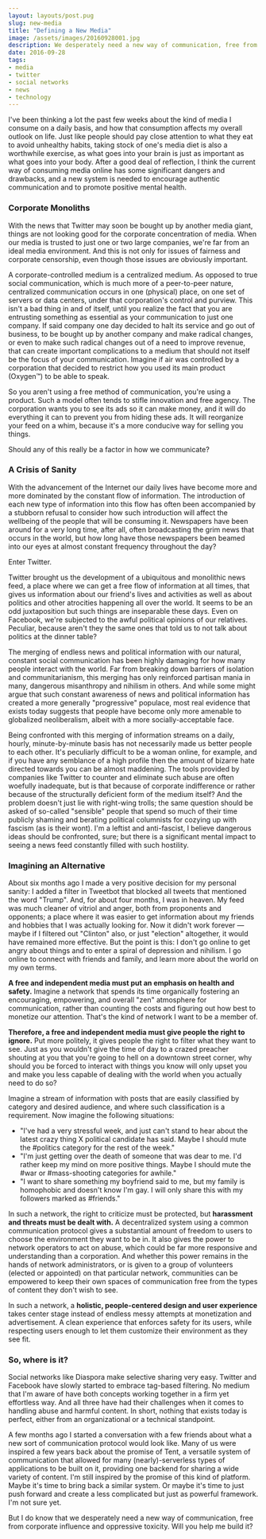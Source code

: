 ```yaml
---
layout: layouts/post.pug
slug: new-media
title: "Defining a New Media"
image: /assets/images/20160928001.jpg
description: We desperately need a new way of communication, free from corporate influence and oppressive toxicity.
date: 2016-09-28
tags:
- media
- twitter
- social networks
- news
- technology
---
```


I've been thinking a lot the past few weeks about the kind of media I consume on a daily basis, and how that consumption affects my overall outlook on life. Just like people should pay close attention to what they eat to avoid unhealthy habits, taking stock of one's media diet is also a worthwhile exercise, as what goes into your brain is just as important as what goes into your body. After a good deal of reflection, I think the current way of consuming media online has some significant dangers and drawbacks, and a new system is needed to encourage authentic communication and to promote positive mental health.

### Corporate Monoliths

With the news that Twitter may soon be bought up by another media giant, things are not looking good for the corporate concentration of media. When our media is trusted to just one or two large companies, we're far from an ideal media environment. And this is not only for issues of fairness and corporate censorship, even though those issues are obviously important.

A corporate-controlled medium is a centralized medium. As opposed to true social communication, which is much more of a peer-to-peer nature, centralized communication occurs in one (physical) place, on one set of servers or data centers, under that corporation's control and purview. This isn't a bad thing in and of itself, until you realize the fact that you are entrusting something as essential as your communication to just one company. If said company one day decided to halt its service and go out of business, to be bought up by another company and make radical changes, or even to make such radical changes out of a need to improve revenue, that can create important complications to a medium that should not itself be the focus of your communication. Imagine if air was controlled by a corporation that decided to restrict how you used its main product (Oxygen™) to be able to speak.

So you aren't using a free method of communication, you're using a product. Such a model often tends to stifle innovation and free agency. The corporation wants you to see its ads so it can make money, and it will do everything it can to prevent you from hiding these ads. It will reorganize your feed on a whim, because it's a more conducive way for selling you things.

Should any of this really be a factor in how we communicate?


### A Crisis of Sanity

With the advancement of the Internet our daily lives have become more and more dominated by the constant flow of information. The introduction of each new type of information into this flow has often been accompanied by a stubborn refusal to consider how such introduction will affect the wellbeing of the people that will be consuming it. Newspapers have been around for a very long time, after all, often broadcasting the grim news that occurs in the world, but how long have those newspapers been beamed into our eyes at almost constant frequency throughout the day?

Enter Twitter.

Twitter brought us the development of a ubiquitous and monolithic news feed, a place where we can get a free flow of information at all times, that gives us information about our friend's lives and activities as well as about politics and other atrocities happening all over the world. It seems to be an odd juxtaposition but such things are inseparable these days. Even on Facebook, we're subjected to the awful political opinions of our relatives. Peculiar, because aren't they the same ones that told us to not talk about politics at the dinner table?

The merging of endless news and political information with our natural, constant social communication has been highly damaging for how many people interact with the world. Far from breaking down barriers of isolation and communitarianism, this merging has only reinforced partisan mania in many, dangerous misanthropy and nihilism in others. And while some might argue that such constant awareness of news and political information has created a more generally "progressive" populace, most real evidence that exists today suggests that people have become only more amenable to globalized neoliberalism, albeit with a more socially-acceptable face.

Being confronted with this merging of information streams on a daily, hourly, minute-by-minute basis has not necessarily made us better people to each other. It's peculiarly difficult to be a woman online, for example, and if you have any semblance of a high profile then the amount of bizarre hate directed towards you can be almost maddening. The tools provided by companies like Twitter to counter and eliminate such abuse are often woefully inadequate, but is that because of corporate indifference or rather because of the structurally deficient form of the medium itself? And the problem doesn't just lie with right-wing trolls; the same question should be asked of so-called "sensible" people that spend so much of their time publicly shaming and berating political columnists for cozying up with fascism (as is their wont). I'm a leftist and anti-fascist, I believe dangerous ideas should be confronted, sure; but there is a significant mental impact to seeing a news feed constantly filled with such hostility.


### Imagining an Alternative

About six months ago I made a very positive decision for my personal sanity: I added a filter in Tweetbot that blocked all tweets that mentioned the word "Trump". And, for about four months, I was in heaven. My feed was much cleaner of vitriol and anger, both from proponents and opponents; a place where it was easier to get information about my friends and hobbies that I was actually looking for. Now it didn't work forever — maybe if I filtered out "Clinton" also, or just "election" altogether, it would have remained more effective. But the point is this: I don't go online to get angry about things and to enter a spiral of depression and nihilism. I go online to connect with friends and family, and learn more about the world on my own terms.

**A free and independent media must put an emphasis on health and safety.** Imagine a network that spends its time organically fostering an encouraging, empowering, and overall "zen" atmosphere for communication, rather than counting the costs and figuring out how best to monetize our attention. That's the kind of network I want to be a member of.

**Therefore, a free and independent media must give people the right to ignore.** Put more politely, it gives people the right to filter what they want to see. Just as you wouldn't give the time of day to a crazed preacher shouting at you that you're going to hell on a downtown street corner, why should you be forced to interact with things you know will only upset you and make you less capable of dealing with the world when you actually need to do so?

Imagine a stream of information with posts that are easily classified by category and desired audience, and where such classification is a requirement. Now imagine the following situations:

 * "I've had a very stressful week, and just can't stand to hear about the latest crazy thing X political candidate has said. Maybe I should mute the #politics category for the rest of the week."
 * "I'm just getting over the death of someone that was dear to me. I'd rather keep my mind on more positive things. Maybe I should mute the #war or #mass-shooting categories for awhile."
 * "I want to share something my boyfriend said to me, but my family is homophobic and doesn't know I'm gay. I will only share this with my followers marked as #friends."

In such a network, the right to criticize must be protected, but **harassment and threats must be dealt with.** A decentralized system using a common communication protocol gives a substantial amount of freedom to users to choose the environment they want to be in. It also gives the power to network operators to act on abuse, which could be far more responsive and understanding than a corporation. And whether this power remains in the hands of network administrators, or is given to a group of volunteers (elected or appointed) on that particular network, communities can be empowered to keep their own spaces of communication free from the types of content they don't wish to see.

In such a network, a **holistic, people-centered design and user experience** takes center stage instead of endless messy attempts at monetization and advertisement. A clean experience that enforces safety for its users, while respecting users enough to let them customize their environment as they see fit.


### So, where is it?

Social networks like Diaspora make selective sharing very easy. Twitter and Facebook have slowly started to embrace tag-based filtering. No medium that I'm aware of have both concepts working together in a firm yet effortless way. And all three have had their challenges when it comes to handling abuse and harmful content. In short, nothing that exists today is perfect, either from an organizational or a technical standpoint.

A few months ago I started a conversation with a few friends about what a new sort of communication protocol would look like. Many of us were inspired a few years back about the promise of Tent, a versatile system of communication that allowed for many (nearly)-serverless types of applications to be built on it, providing one backend for sharing a wide variety of content. I'm still inspired by the promise of this kind of platform. Maybe it's time to bring back a similar system. Or maybe it's time to just push forward and create a less complicated but just as powerful framework. I'm not sure yet.

But I do know that we desperately need a new way of communication, free from corporate influence and oppressive toxicity. Will you help me build it?
